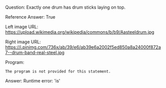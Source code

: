 Question: Exactly one drum has drum sticks laying on top.

Reference Answer: True

Left image URL: https://upload.wikimedia.org/wikipedia/commons/b/b9/Aasteeldrum.jpg

Right image URL: https://i.pinimg.com/736x/ab/39/e6/ab39e6a2002f5ed850a8a24000f872a7--drum-band-real-steel.jpg

Program:

```
The program is not provided for this statement.
```
Answer: Runtime error: 'is'

